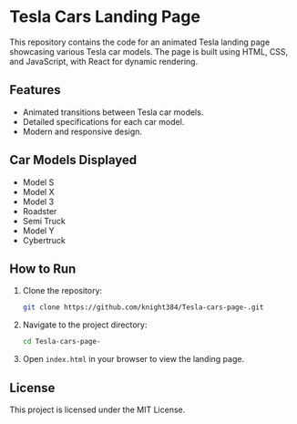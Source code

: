 # Tesla Cars Landing Page

This repository contains the code for an animated Tesla landing page showcasing various Tesla car models. The page is built using HTML, CSS, and JavaScript, with React for dynamic rendering.

## Features
- Animated transitions between Tesla car models.
- Detailed specifications for each car model.
- Modern and responsive design.

## Car Models Displayed
- Model S
- Model X
- Model 3
- Roadster
- Semi Truck
- Model Y
- Cybertruck

## How to Run
1. Clone the repository:
   ```bash
   git clone https://github.com/knight384/Tesla-cars-page-.git
   ```
2. Navigate to the project directory:
   ```bash
   cd Tesla-cars-page-
   ```
3. Open `index.html` in your browser to view the landing page.

## License
This project is licensed under the MIT License.
